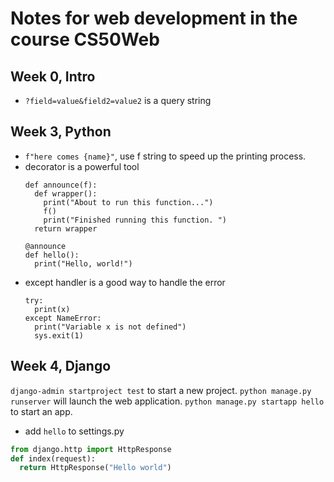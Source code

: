 # Notes for web development in the course CS50Web

## Week 0, Intro
- `?field=value&field2=value2` is a query string


## Week 3, Python
- `f"here comes {name}"`, use f string to speed up the printing process.
- decorator is a powerful tool
  ```
  def announce(f):
    def wrapper():
      print("About to run this function...")
      f()
      print("Finished running this function. ")
    return wrapper

  @announce
  def hello():
    print("Hello, world!")
  ```
- except handler is a good way to handle the error
  ```
  try:
    print(x)
  except NameError:
    print("Variable x is not defined")
    sys.exit(1)
  ```

## Week 4, Django
`django-admin startproject test` to start a new project.
`python manage.py runserver` will launch the web application.
`python manage.py startapp hello` to start an app.
- add `hello` to settings.py
```python
from django.http import HttpResponse
def index(request):
  return HttpResponse("Hello world")
```
